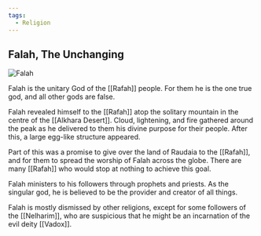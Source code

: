 ```yaml
---
tags:
  - Religion
---
```


## Falah, The Unchanging

![Falah](falah.png)

Falah is the unitary God of the [[Rafah]] people. For them he is the one true god, and all other gods are false. 

Falah revealed himself to the [[Rafah]] atop the solitary mountain in the centre of the [[Alkhara Desert]]. Cloud, lightening, and fire gathered around the peak as he delivered to them his divine purpose for their people. After this, a large egg-like structure appeared.

Part of this was a promise to give over the land of Raudaia to the [[Rafah]], and for them to spread the worship of Falah across the globe. There are many [[Rafah]] who would stop at nothing to achieve this goal. 

Falah ministers to his followers through prophets and priests. As the singular god, he is believed to be the provider and creator of all things. 

Falah is mostly dismissed by other religions, except for some followers of the [[Nelharim]], who are suspicious that he might be an incarnation of the evil deity [[Vadox]].